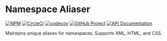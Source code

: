 Namespace Aliaser
=================

[![NPM][npm-image]][npm-url]
[![CircleCI][ci-image]][ci-url]
[![codecov][codecov-image]][codecov-url]
[![GitHub Project][github-image]][github-url]
[![API Documentation][api-docs-image]][api-docs-url]

Maintains unique aliases for namespaces. Supports XML, HTML, and CSS.


[npm-image]: https://img.shields.io/npm/v/namespace-aliaser.svg?logo=npm
[npm-url]: https://www.npmjs.com/package/namespace-aliaser
[ci-image]: https://img.shields.io/circleci/build/github/surol/namespace-aliaser?logo=circleci
[ci-url]: https://img.shields.io/codecov/c/github/surol/namespace-aliaser?logo=codecov
[codecov-image]: https://codecov.io/gh/surol/namespace-aliaser/branch/master/graph/badge.svg
[codecov-url]: https://codecov.io/gh/surol/namespace-aliaser
[github-image]: https://img.shields.io/static/v1?logo=github&label=GitHub&message=project&color=informational
[github-url]: https://github.com/surol/namespace-aliaser
[api-docs-image]: https://img.shields.io/static/v1?logo=typescript&label=API&message=docs&color=informational
[api-docs-url]: https://surol.github.io/namespace-aliaser/
